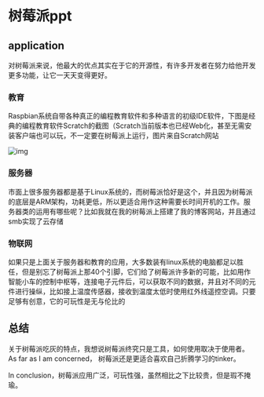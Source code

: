 # 树莓派ppt

## application

对树莓派来说，他最大的优点其实在于它的开源性，有许多开发者在努力给他开发更多功能，让它一天天变得更好。

### 教育
Raspbian系统自带各种真正的编程教育软件和多种语言的初级IDE软件，下图是经典的编程教育软件Scratch的截图（Scratch当前版本也已经Web化，甚至无需安装客户端也可以玩，不一定要在树莓派上运行，图片来自Scratch网站

![img](https://pic1.zhimg.com/80/v2-d0001f65f61d178743c173659ca46fb4_1440w.webp)

### 服务器

市面上很多服务器都是基于Linux系统的，而树莓派恰好是这个，并且因为树莓派的底层是ARM架构，功耗更低，所以更适合用作这种需要长时间开机的工作。服务器类的运用有哪些呢？比如我就在我的树莓派上搭建了我的博客网站，并且通过smb实现了云存储

### 物联网

如果只是上面关于服务器和教育的应用，大多数装有linux系统的电脑都足以胜任，但是别忘了树莓派上那40个引脚，它们给了树莓派许多新的可能，比如用作智能小车的控制中枢等，连接电子元件后，可以获取不同的数据，并且对不同的元件进行操纵，比如接上温度传感器，接收到温度太低时使用红外线遥控空调。只要足够有创意，它的可玩性是无与伦比的

## 总结

关于树莓派吃灰的特点，我想说树莓派终究只是工具，如何使用取决于使用者。As far as I am concerned， 树莓派还是更适合喜欢自己折腾学习的tinker。

In conclusion，树莓派应用广泛，可玩性强，虽然相比之下比较贵，但是瑕不掩瑜。



























